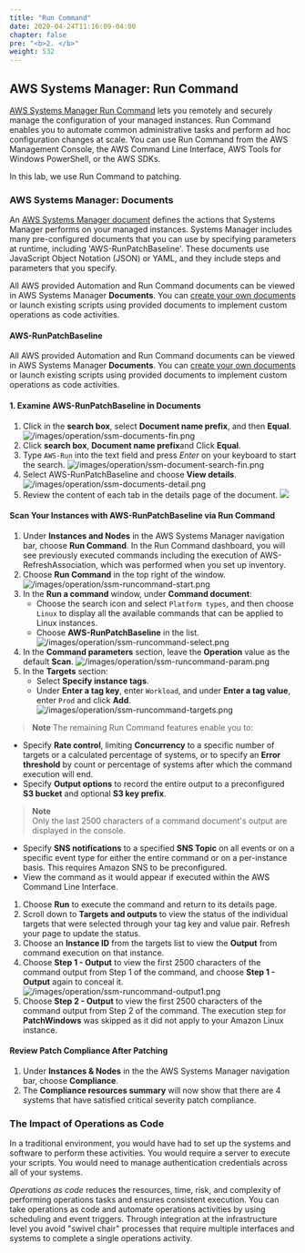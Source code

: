 ```yaml
---
title: "Run Command"
date: 2020-04-24T11:16:09-04:00
chapter: false
pre: "<b>2. </b>"
weight: 532
---
```


## AWS Systems Manager: Run Command
[AWS Systems Manager Run Command](https://docs.aws.amazon.com/systems-manager/latest/userguide/execute-remote-commands.html) lets you remotely and securely manage the configuration of your managed instances.  Run Command enables you to automate common administrative tasks and perform ad hoc configuration changes at scale. You can use Run Command from the AWS Management Console, the AWS Command Line Interface, AWS Tools for Windows PowerShell, or the AWS SDKs.


In this lab, we use Run Command to patching.

### AWS Systems Manager: Documents

An [AWS Systems Manager document](https://docs.aws.amazon.com/systems-manager/latest/userguide/sysman-ssm-docs.html) defines the actions that Systems Manager performs on your managed instances. Systems Manager includes many pre-configured documents that you can use by specifying parameters at runtime, including 'AWS-RunPatchBaseline'. These documents use JavaScript Object Notation (JSON) or YAML, and they include steps and parameters that you specify.

All AWS provided Automation and Run Command documents can be viewed in AWS Systems Manager **Documents**. You can [create your own documents](https://docs.aws.amazon.com/systems-manager/latest/userguide/create-ssm-doc.html) or launch existing scripts using provided documents to implement custom operations as code activities.


#### AWS-RunPatchBaseline
All AWS provided Automation and Run Command documents can be viewed in AWS Systems Manager **Documents**. You can [create your own documents](https://docs.aws.amazon.com/systems-manager/latest/userguide/create-ssm-doc.html) or launch existing scripts using provided documents to implement custom operations as code activities.

<!--
그리고 Systems Manager **Compliance** tools를 사용하여 볼 수 있는 패치 준수 정보를 볼 수 있습니다. 예를 들어 패치가 없는 인스턴스와 설치되지 않은 패치가 무엇인지 확인할 수 있습니다.


Linux 운영 체제의 경우 인스턴스에 구성된 기본소스 리포지토리, 그리고 사용자지정 패치 기준에 지정한 대체 source repositories의 패치에 준수정보가 제공됩니다. AWS-RunPatchBaseline은 Windows 및 Linux 운영 체제를 모두 지원합니다.
!-->

#### 1. **Examine AWS-RunPatchBaseline in Documents**
1. Click in the **search box**, select **Document name prefix**, and then **Equal**.
   ![/images/operation/ssm-documents-fin.png](/images/operation/ssm-documents.png)
3. Click **search box**,  **Document name prefix**and Click **Equal**.
4. Type `AWS-Run` into the text field and press _Enter_ on your keyboard to start the search.
   ![/images/operation/ssm-document-search-fin.png](/images/operation/ssm-document-search.png)
5. Select AWS-RunPatchBaseline and choose **View details**.
   ![/images/operation/ssm-documents-detail.png](/images/operation/ssm-documents-detail.png)
6. Review the content of each tab in the details page of the document.
   ![](/images/operation/runpatchbaseline.png)
<!--
## AWS Systems Manager: Run Command

[AWS Systems Manager Run Command](https://docs.aws.amazon.com/systems-manager/latest/userguide/execute-remote-commands.html)를 통해 관리형 인스턴스의 구성을 원격으로 안전하게 관리할 수 있습니다. 관리형 인스턴스는 Systems Manager용으로 구성된 하이브리드 환경의 EC2 인스턴스 또는 온프레미스 머신입니다. Run Command를 사용하면 일반적인 관리 작업을 자동화하고 대규모로 애드혹 구성을 변경할 수 있습니다. AWS 콘솔, AWS Command Line Interface, AWS Tools for Windows PowerShell 또는 AWS SDK에서 Run Command를 사용할 수 있습니다. 
!-->

#### Scan Your Instances with AWS-RunPatchBaseline via Run Command
1. Under **Instances and Nodes** in the AWS Systems Manager navigation bar, choose **Run Command**. In the Run Command dashboard, you will see previously executed commands including the execution of AWS-RefreshAssociation, which was performed when you set up inventory.
1. Choose **Run Command** in the top right of the window.
   ![/images/operation/ssm-runcommand-start.png](/images/operation/ssm-runcommand-start.png)
1. In the **Run a command** window, under **Command document**:
   * Choose the search icon and select `Platform types`, and then choose `Linux` to display all the available commands that can be applied to Linux instances.
	* Choose **AWS-RunPatchBaseline** in the list.
   ![/images/operation/ssm-runcommand-select.png](/images/operation/ssm-runcommand-select.png)
1. In the **Command parameters** section, leave the **Operation** value as the default **Scan**.
   ![/images/operation/ssm-runcommand-param.png](/images/operation/ssm-runcommand-param.png)
1. In the **Targets** section:
   * Select **Specify instance tags**.
   * Under **Enter a tag key**, enter `Workload`, and under **Enter a tag value**, enter `Prod` and click **Add**.
   ![/images/operation/ssm-runcommand-targets.png](/images/operation/ssm-runcommand-targets.png)

> **Note**
The remaining Run Command features enable you to:
* Specify **Rate control**, limiting **Concurrency** to a specific number of targets or a calculated percentage of systems, or to specify an **Error threshold** by count or percentage of systems after which the command execution will end.
* Specify **Output options** to record the entire output to a preconfigured **S3 bucket** and optional **S3 key prefix**.
>**Note**<br>Only the last 2500 characters of a command document's output are displayed in the console.
* Specify **SNS notifications** to a specified **SNS Topic** on all events or on a specific event type for either the entire command or on a per-instance basis. This requires Amazon SNS to be preconfigured.
* View the command as it would appear if executed within the AWS Command Line Interface.

1. Choose **Run** to execute the command and return to its details page.
1. Scroll down to **Targets and outputs** to view the status of the individual targets that were selected through your tag key and value pair. Refresh your page to update the status.
1. Choose an **Instance ID** from the targets list to view the **Output** from command execution on that instance.
1. Choose **Step 1 - Output** to view the first 2500 characters of the command output from Step 1 of the command, and choose **Step 1 - Output** again to conceal it.
   ![/images/operation/ssm-runcommand-output1.png](/images/operation/ssm-runcommand-output1.png)
1. Choose **Step 2 - Output** to view the first 2500 characters of the command output from Step 2 of the command.  The execution step for **PatchWindows** was skipped as it did not apply to your Amazon Linux instance.

<!--
#### 3. Patch Compliance 현재 상태 리뷰 (패치 적용 전)

1. **Instances & Nodes**의 **Compliance**를 클릭합니다.
1. **Compliance**에서 **Compliance resources summary**를 보면, critical severity compliance issues가 있는 인스턴스들을 볼 수 있습니다. 아래 **Resources**리스트에서, 개별적인 준수상태와 자세한 내용을 볼 수 있습니다.
   ![/images/operation/ssm-runcommand-compliance.png](/images/operation/ssm-runcommand-compliance.png)


#### 4. Run Command를 통한 AWS-RunPatchBaseline를 이용해 패치 적용하기

1. **Instances and Nodes**에서 **Run Command**를 클릭합니다.
1. 상단의 **Run Command**를 클릭합니다.
   ![/images/operation/ssm-patch-install.png](/images/operation/ssm-patch-install.png)
1. **Run a command** 창의, **Command document**섹션에서 아래와 같이 해주세요:
   1. 검색창에 `Platform types`를 입력하여 선택하고 `Linux`검색하여 선택합니다.
   1. 다시 검색창에 `Document name prefix`와 `Equals`를 선택하고 `AWS-Run`을 검색합니다.
   1. **AWS-RunPatchBaseline** 를 선택합니다.
   ![/images/operation/ssm-patch-runcommand.png](/images/operation/ssm-patch-runcommand.png)
1. **Command parameters** 섹션에서 **Operation**를 **Install**로 선택해주세요.
   ![/images/operation/ssm-patch-param.png](/images/operation/ssm-patch-param.png)
1. **Targets** 섹션에서 아래와 같이 해주세요:
   1. **Specify instance tag** 를 선택해주세요.
   1. **Specify instance tags** 의 **Tag Key**에 `Workload`를 입력하고 **Tag value**에 `Prod`를 입력하세요.
   ![/images/operation/ssm-patch-tag.png](/images/operation/ssm-patch-tag.png)
>**Note** **Choose instances manually** 을 선택하고 목록의 체크박스를 체크하여 표시된 모든 인스턴스를 선택하거나 개별적으로 선택할 수 있습니다.
1. **Rate control** 섹션에서는 아래와 같이 해주세요:
   1. **Concurrency**의 **targets**을 선택하고 `1`을 입력해주세요.
   >**Tip**<br>동시에 수행되는 인스턴스의 숫자를 제한하면 패치 응용 프로그램 설치나 재부팅 주기가 늦어질 수 있습니다. 인스턴스가 동시에 재부팅되지 않도록하려면 별도의 태그를 만들어 대상 그룹을 정의하고 별도의 시간에 패치 적용을 예약하십시오.
   2. **Error threshold**의 **error**를 선택하고 `1`을 입력해주세요.
  ![/images/operation/ssm-patch-tag.png](/images/operation/ssm-patch-tag.png)

1. **Run**을 클릭하고 명령을 실행합니다. 
1. 업데이트 된 상태를 보고 실행이 성공하면 페이지를 새로 고칩니다.
  ![/images/operation/ssm-patch-run.png](/images/operation/ssm-patch-run.png)

<!-- 
>**Warning**<br>
> * Patch Manager가 업데이트를 설치하면 패치 된 인스턴스가 재부팅됩니다.
!-->
<!--
#### 5. 패치 후 Patch Compliance 리뷰
!-->

#### Review Patch Compliance After Patching
1. Under **Instances & Nodes** in the the AWS Systems Manager navigation bar, choose **Compliance**.
1. The **Compliance resources summary** will now show that there are 4 systems that have satisfied critical severity patch compliance.

### **The Impact of Operations as Code**

In a traditional environment, you would have had to set up the systems and software to perform these activities. You would require a server to execute your scripts. You would need to manage authentication credentials across all of your systems.

_Operations as code_ reduces the resources, time, risk, and complexity of performing operations tasks and ensures consistent execution. You can take operations as code and automate operations activities by using scheduling and event triggers. Through integration at the infrastructure level you avoid "swivel chair" processes that require multiple interfaces and systems to complete a single operations activity.

